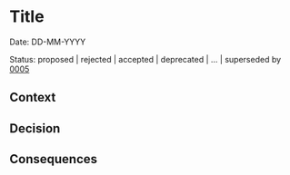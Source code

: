 # Title

Date: DD-MM-YYYY

Status: proposed | rejected | accepted | deprecated | … | superseded by [0005](0005-example.md)

## Context

## Decision

## Consequences
